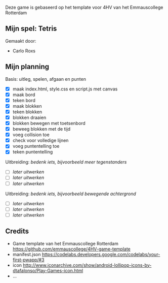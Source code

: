 Deze game is gebaseerd op het template voor 4HV van het Emmauscollege Rotterdam

## Mijn spel: Tetris
Gemaakt door:
- Carlo Roxs

## Mijn planning

Basis: uitleg, spelen, afgaan en punten
- [x] maak index.html, style.css en script.js met canvas
- [x] maak bord
- [x] teken bord
- [x] maak blokken
- [x] teken blokken
- [X] blokken draaien
- [x] blokken bewegen met toetsenbord
- [x] beweeg blokken met de tijd
- [x] voeg collision toe
- [x] check voor volledige lijnen
- [X] voeg puntentelling toe
- [X] teken puntentelling

Uitbreiding: *bedenk iets, bijvoorbeeld meer tegenstanders*
- [ ] *later uitwerken*
- [ ] *later uitwerken*
- [ ] *later uitwerken*

Uitbreiding: *bedenk iets, bijvoorbeeld bewegende achtergrond*
- [ ] *later uitwerken*
- [ ] *later uitwerken*
- [ ] *later uitwerken*

## Credits
- Game template van het Emmauscollege Rotterdam https://github.com/emmauscollege/4HV-game-template
- manifest.json https://codelabs.developers.google.com/codelabs/your-first-pwapp/#3
- icon http://www.iconarchive.com/show/android-lollipop-icons-by-dtafalonso/Play-Games-icon.html
- ...
